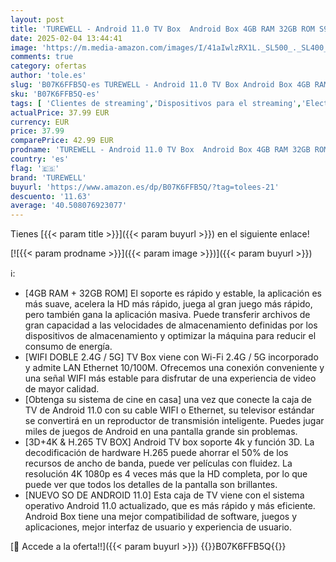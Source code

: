 ```yaml
---
layout: post
title: 'TUREWELL - Android 11.0 TV Box  Android Box 4GB RAM 32GB ROM S905X2 Quad-Core Cortex-A53 Support 2.4G/5G WiFi/100M/H.265 Decoding/4K Full HD Output/ HDMI3.0/ Bluetooth 4.1 Smart TV Box'
date: 2025-02-04 13:44:41
image: 'https://m.media-amazon.com/images/I/41aIwlzRX1L._SL500_._SL400_.jpg'
comments: true
category: ofertas
author: 'tole.es'
slug: 'B07K6FFB5Q-es TUREWELL - Android 11.0 TV Box Android Box 4GB RAM 32GB...'
sku: 'B07K6FFB5Q-es'
tags: [ 'Clientes de streaming','Dispositivos para el streaming','Electrónica','Equipos de audio y Hi-Fi','smart','turewell','tv','🇪🇸', ]
actualPrice: 37.99 EUR
currency: EUR
price: 37.99
comparePrice: 42.99 EUR
prodname: 'TUREWELL - Android 11.0 TV Box  Android Box 4GB RAM 32GB ROM S905X2 Quad-Core Cortex-A53 Support 2.4G/5G WiFi/100M/H.265 Decoding/4K Full HD Output/ HDMI3.0/ Bluetooth 4.1 Smart TV Box'
country: 'es'
flag: '🇪🇸'
brand: 'TUREWELL'
buyurl: 'https://www.amazon.es/dp/B07K6FFB5Q/?tag=tolees-21'
descuento: '11.63'
average: '40.508076923077'
---
```


Tienes [{{< param title >}}]({{< param buyurl >}}) en el siguiente enlace!

[![{{< param prodname >}}]({{< param image >}})]({{< param buyurl >}})

ℹ️:

- [4GB RAM + 32GB ROM] El soporte es rápido y estable, la aplicación es más suave, acelera la HD más rápido, juega al gran juego más rápido, pero también gana la aplicación masiva. Puede transferir archivos de gran capacidad a las velocidades de almacenamiento definidas por los dispositivos de almacenamiento y optimizar la máquina para reducir el consumo de energía.
- [WIFI DOBLE 2.4G / 5G] TV Box viene con Wi-Fi 2.4G / 5G incorporado y admite LAN Ethernet 10/100M. Ofrecemos una conexión conveniente y una señal WIFI más estable para disfrutar de una experiencia de video de mayor calidad.
- [Obtenga su sistema de cine en casa] una vez que conecte la caja de TV de Android 11.0 con su cable WIFI o Ethernet, su televisor estándar se convertirá en un reproductor de transmisión inteligente. Puedes jugar miles de juegos de Android en una pantalla grande sin problemas.
- [3D+4K & H.265 TV BOX] Android TV box soporte 4k y función 3D. La decodificación de hardware H.265 puede ahorrar el 50% de los recursos de ancho de banda, puede ver películas con fluidez. La resolución 4K 1080p es 4 veces más que la HD completa, por lo que puede ver que todos los detalles de la pantalla son brillantes.
- [NUEVO SO DE ANDROID 11.0] Esta caja de TV viene con el sistema operativo Android 11.0 actualizado, que es más rápido y más eficiente. Android Box tiene una mejor compatibilidad de software, juegos y aplicaciones, mejor interfaz de usuario y experiencia de usuario.

[🛒 Accede a la oferta!!]({{< param buyurl >}})
{{<world>}}B07K6FFB5Q{{</world>}}
